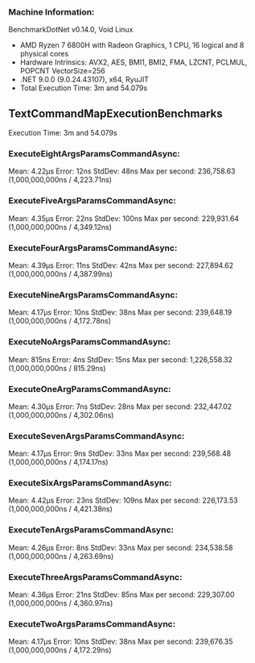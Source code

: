 ### Machine Information:
BenchmarkDotNet v0.14.0, Void Linux
- AMD Ryzen 7 6800H with Radeon Graphics, 1 CPU, 16 logical and 8 physical cores
- Hardware Intrinsics: AVX2, AES, BMI1, BMI2, FMA, LZCNT, PCLMUL, POPCNT VectorSize=256
- .NET 9.0.0 (9.0.24.43107), x64, RyuJIT
- Total Execution Time: 3m and 54.079s

## TextCommandMapExecutionBenchmarks
Execution Time: 3m and 54.079s
### ExecuteEightArgsParamsCommandAsync:
Mean: 4.22μs
Error: 12ns
StdDev: 48ns
Max per second: 236,758.63 (1,000,000,000ns / 4,223.71ns)
### ExecuteFiveArgsParamsCommandAsync:
Mean: 4.35μs
Error: 22ns
StdDev: 100ns
Max per second: 229,931.64 (1,000,000,000ns / 4,349.12ns)
### ExecuteFourArgsParamsCommandAsync:
Mean: 4.39μs
Error: 11ns
StdDev: 42ns
Max per second: 227,894.62 (1,000,000,000ns / 4,387.99ns)
### ExecuteNineArgsParamsCommandAsync:
Mean: 4.17μs
Error: 10ns
StdDev: 38ns
Max per second: 239,648.19 (1,000,000,000ns / 4,172.78ns)
### ExecuteNoArgsParamsCommandAsync:
Mean: 815ns
Error: 4ns
StdDev: 15ns
Max per second: 1,226,558.32 (1,000,000,000ns / 815.29ns)
### ExecuteOneArgParamsCommandAsync:
Mean: 4.30μs
Error: 7ns
StdDev: 28ns
Max per second: 232,447.02 (1,000,000,000ns / 4,302.06ns)
### ExecuteSevenArgsParamsCommandAsync:
Mean: 4.17μs
Error: 9ns
StdDev: 33ns
Max per second: 239,568.48 (1,000,000,000ns / 4,174.17ns)
### ExecuteSixArgsParamsCommandAsync:
Mean: 4.42μs
Error: 23ns
StdDev: 109ns
Max per second: 226,173.53 (1,000,000,000ns / 4,421.38ns)
### ExecuteTenArgsParamsCommandAsync:
Mean: 4.26μs
Error: 8ns
StdDev: 33ns
Max per second: 234,538.58 (1,000,000,000ns / 4,263.69ns)
### ExecuteThreeArgsParamsCommandAsync:
Mean: 4.36μs
Error: 21ns
StdDev: 85ns
Max per second: 229,307.00 (1,000,000,000ns / 4,360.97ns)
### ExecuteTwoArgsParamsCommandAsync:
Mean: 4.17μs
Error: 10ns
StdDev: 38ns
Max per second: 239,676.35 (1,000,000,000ns / 4,172.29ns)